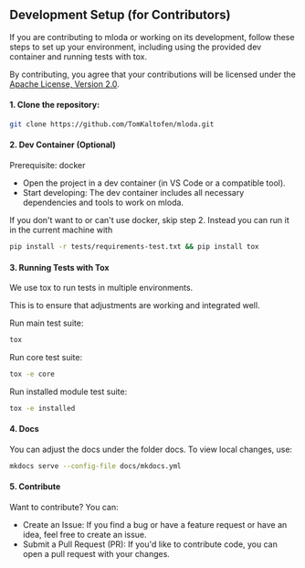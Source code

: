 ## Development Setup (for Contributors)

If you are contributing to mloda or working on its development, follow these steps to set up your environment, including using the provided dev container and running tests with tox.

By contributing, you agree that your contributions will be licensed under the [Apache License, Version 2.0](https://github.com/TomKaltofen/mloda/blob/main/LICENSE.TXT).


#### 1. Clone the repository:
```bash
git clone https://github.com/TomKaltofen/mloda.git
```

#### 2. Dev Container (Optional)
Prerequisite:
docker

-   Open the project in a dev container (in VS Code or a compatible tool).
-   Start developing: The dev container includes all necessary dependencies and tools to work on mloda.

If you don't want to or can't use docker, skip step 2.
Instead you can run it in the current machine with
```bash
pip install -r tests/requirements-test.txt && pip install tox
```

#### 3. Running Tests with Tox
We use tox to run tests in multiple environments.

This is to ensure that adjustments are working and integrated well.

Run main test suite:
```bash
tox
```

Run core test suite:
```bash
tox -e core
```

Run installed module test suite: 
```bash
tox -e installed
```

#### 4. Docs 
You can adjust the docs under the folder docs.
To view local changes, use:
```bash
mkdocs serve --config-file docs/mkdocs.yml
```

#### 5. Contribute

Want to contribute? You can:

-   Create an Issue: If you find a bug or have a feature request or have an idea, feel free to create an issue.
-   Submit a Pull Request (PR): If you'd like to contribute code, you can open a pull request with your changes.


